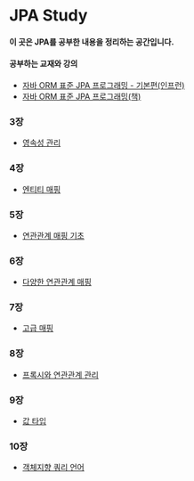 JPA Study
==============

#### 이 곳은 JPA를 공부한 내용을 정리하는 공간입니다.
#### 공부하는 교재와 강의
- [자바 ORM 표준 JPA 프로그래밍 - 기본편(인프런)](https://www.inflearn.com/course/ORM-JPA-Basic/dashboard)
- [자바 ORM 표준 JPA 프로그래밍(책)](https://search.naver.com/search.naver?where=nexearch&sm=top_sug.pre&fbm=1&acr=1&acq=%EC%9E%90%EB%B0%94+ORM&qdt=0&ie=utf8&query=%EC%9E%90%EB%B0%94+ORM+%ED%91%9C%EC%A4%80+JPA+%ED%94%84%EB%A1%9C%EA%B7%B8%EB%9E%98%EB%B0%8D)

### 3장
- [영속성 관리](https://github.com/kobeomseok95/jpa-study/blob/main/Jpa/03/study.md)
### 4장
- [엔티티 매핑](https://github.com/kobeomseok95/jpa-study/blob/main/Jpa/04/study.md)
### 5장
- [연관관계 매핑 기초](https://github.com/kobeomseok95/jpa-study/blob/main/Jpa/05/study.md)
### 6장
- [다양한 연관관계 매핑](https://github.com/kobeomseok95/jpa-study/blob/main/Jpa/06/study.md)
### 7장
- [고급 매핑](https://github.com/kobeomseok95/jpa-study/blob/main/Jpa/07/study.md)
### 8장
- [프록시와 연관관계 관리](https://github.com/kobeomseok95/jpa-study/blob/main/Jpa/08/study.md)
### 9장
- [값 타입](https://github.com/kobeomseok95/jpa-study/blob/main/Jpa/09/study.md)
### 10장
- [객체지향 쿼리 언어](https://github.com/kobeomseok95/jpa-study/blob/main/Jpa/10/study.md)
